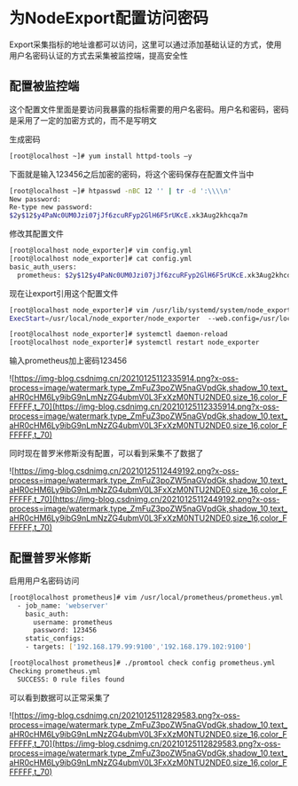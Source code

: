 # 为NodeExport配置访问密码


Export采集指标的地址谁都可以访问，这里可以通过添加基础认证的方式，使用用户名密码认证的方式去采集被监控端，提高安全性

## 配置被监控端

这个配置文件里面是要访问我暴露的指标需要的用户名密码。用户名和密码，密码是采用了一定的加密方式的，而不是写明文

生成密码

```bash
[root@localhost ~]# yum install httpd-tools –y
```

下面就是输入123456之后加密的密码，将这个密码保存在配置文件当中

```bash
[root@localhost ~]# htpasswd -nBC 12 '' | tr -d ':\\\\n'
New password:
Re-type new password:
$2y$12$y4PaNc0UM0Jzi07jJf6zcuRFyp2GlH6F5rUKcE.xk3Aug2khcqa7m
```

修改其配置文件

```bash
[root@localhost node_exporter]# vim config.yml
[root@localhost node_exporter]# cat config.yml
basic_auth_users:
  prometheus: $2y$12$y4PaNc0UM0Jzi07jJf6zcuRFyp2GlH6F5rUKcE.xk3Aug2khcqa7m
```

现在让export引用这个配置文件

```bash
[root@localhost node_exporter]# vim /usr/lib/systemd/system/node_exporter.service
ExecStart=/usr/local/node_exporter/node_exporter  --web.config=/usr/local/node_exporter/config.yml

[root@localhost node_exporter]# systemctl daemon-reload
[root@localhost node_exporter]# systemctl restart node_exporter
```

输入prometheus加上密码123456

![https://img-blog.csdnimg.cn/20210125112335914.png?x-oss-process=image/watermark,type_ZmFuZ3poZW5naGVpdGk,shadow_10,text_aHR0cHM6Ly9ibG9nLmNzZG4ubmV0L3FxXzM0NTU2NDE0,size_16,color_FFFFFF,t_70](https://img-blog.csdnimg.cn/20210125112335914.png?x-oss-process=image/watermark,type_ZmFuZ3poZW5naGVpdGk,shadow_10,text_aHR0cHM6Ly9ibG9nLmNzZG4ubmV0L3FxXzM0NTU2NDE0,size_16,color_FFFFFF,t_70)

同时现在普罗米修斯没有配置，可以看到采集不了数据了

![https://img-blog.csdnimg.cn/20210125112449192.png?x-oss-process=image/watermark,type_ZmFuZ3poZW5naGVpdGk,shadow_10,text_aHR0cHM6Ly9ibG9nLmNzZG4ubmV0L3FxXzM0NTU2NDE0,size_16,color_FFFFFF,t_70](https://img-blog.csdnimg.cn/20210125112449192.png?x-oss-process=image/watermark,type_ZmFuZ3poZW5naGVpdGk,shadow_10,text_aHR0cHM6Ly9ibG9nLmNzZG4ubmV0L3FxXzM0NTU2NDE0,size_16,color_FFFFFF,t_70)

## 配置普罗米修斯

启用用户名密码访问

```bash
[root@localhost prometheus]# vim /usr/local/prometheus/prometheus.yml
  - job_name: 'webserver'
    basic_auth:
      username: prometheus
      password: 123456
    static_configs:
    - targets: ['192.168.179.99:9100','192.168.179.102:9100']

[root@localhost prometheus]# ./promtool check config prometheus.yml
Checking prometheus.yml
  SUCCESS: 0 rule files found
```

可以看到数据可以正常采集了

![https://img-blog.csdnimg.cn/20210125112829583.png?x-oss-process=image/watermark,type_ZmFuZ3poZW5naGVpdGk,shadow_10,text_aHR0cHM6Ly9ibG9nLmNzZG4ubmV0L3FxXzM0NTU2NDE0,size_16,color_FFFFFF,t_70](https://img-blog.csdnimg.cn/20210125112829583.png?x-oss-process=image/watermark,type_ZmFuZ3poZW5naGVpdGk,shadow_10,text_aHR0cHM6Ly9ibG9nLmNzZG4ubmV0L3FxXzM0NTU2NDE0,size_16,color_FFFFFF,t_70)

